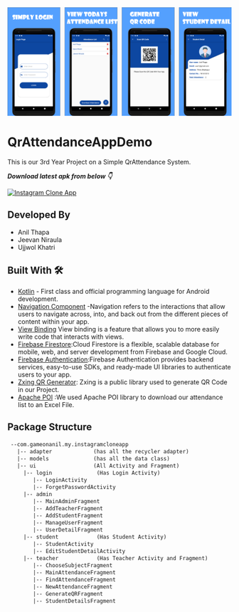 <img src = "new.png" />


# QrAttendanceAppDemo
This is our 3rd Year Project on a Simple QrAttendance System.

***Download latest apk from below 👇***

[![Instagram Clone App](https://img.shields.io/badge/%20%20Downlaod%20Latest%20-Apk-red)](https://drive.google.com/drive/folders/17PiuxNucwcX-5emvQBt7cK2FWaVdLwWk?usp=sharing)

## Developed By
- Anil Thapa
- Jeevan Niraula
- Ujjwol Khatri


## Built With 🛠
- [Kotlin](https://kotlinlang.org/) - First class and official programming language for Android development.
- [Navigation Component](https://developer.android.com/guide/navigation) -Navigation refers to the interactions that allow users to navigate across, into, and back out from the different pieces of content within your app.
- [View Binding](https://developer.android.com/topic/libraries/view-binding) View binding is a feature that allows you to more easily write code that interacts with views. 
- [Firebase Firestore](https://firebase.google.com/docs/firestore):Cloud Firestore is a flexible, scalable database for mobile, web, and server development from Firebase and Google Cloud.
- [Firebase Authentication](https://firebase.google.com/docs/auth):Firebase Authentication provides backend services, easy-to-use SDKs, and ready-made UI libraries to authenticate users to your app.
- [Zxing QR Generator](https://github.com/zxing/zxing/wiki/Getting-Started-Developing): Zxing is a public library used to generate QR Code in our Project.
- [Apache POI](https://poi.apache.org/) :We used Apache POI library to download our attendance list to an Excel File.


## Package Structure
```
 --com.gameonanil.my.instagramcloneapp
   |-- adapter             (has all the recycler adapter)
   |-- models              (has all the data class)
   |-- ui                  (All Activity and Fragment)
     |-- login              (Has Login Activity)
        |-- LoginActivity
        |-- ForgetPasswordActivity
     |-- admin  
        |-- MainAdminFragment
        |-- AddTeacherFragment
        |-- AddStudentFragment
        |-- ManageUserFragment
        |-- UserDetailFragment      
     |-- student            (Has Student Activity)
        |-- StudentActivity
        |-- EditStudentDetailActivity
     |-- teacher            (Has Teacher Activity and Fragment)
        |-- ChooseSubjectFragment    
        |-- MainAttendanceFragment  
        |-- FindAttendanceFragment    
        |-- NewAttendanceFragment  
        |-- GenerateQRFragment    
        |-- StudentDetailsFragment  

```
